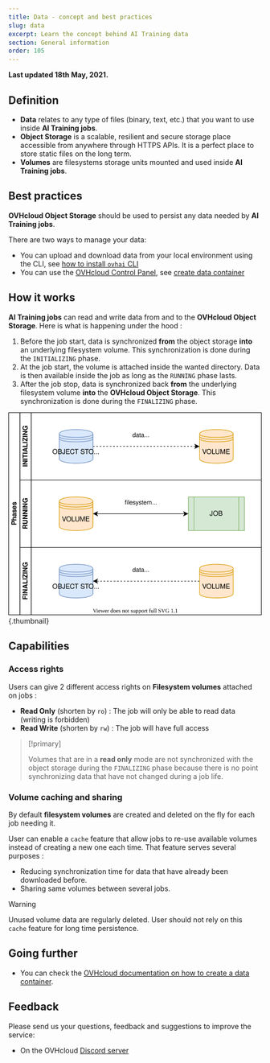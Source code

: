 ```yaml
---
title: Data - concept and best practices
slug: data
excerpt: Learn the concept behind AI Training data
section: General information
order: 105
---
```


**Last updated 18th May, 2021.**

## Definition

-   **Data** relates to any type of files (binary, text, etc.) that you want to use inside **AI Training jobs**.
-   **Object Storage** is a scalable, resilient and secure storage place accessible from anywhere through HTTPS APIs. It is a perfect place to store static files on the long term.
-   **Volumes** are filesystems storage units mounted and used inside **AI Training jobs**.

## Best practices

**OVHcloud Object Storage** should be used to persist any data needed by **AI Training jobs**.

There are two ways to manage your data:

-   You can upload and download data from your local environment using the CLI, see [how to install `ovhai` CLI](https://docs.ovh.com/ca/en/publiccloud/ai/cli/install-client)
-   You can use the [OVHcloud Control Panel](https://ca.ovh.com/auth/?action=gotomanager&from=https://www.ovh.com/ca/en/&ovhSubsidiary=ca), see [create data container](https://docs.ovh.com/gb/en/storage/pcs/create-container/)

## How it works

**AI Training jobs** can read and write data from and to the **OVHcloud Object Storage**. Here is what is happening under the hood :

1.  Before the job start, data is synchronized **from** the object storage **into** an underlying filesystem volume. This synchronization is done during the `INITIALIZING` phase.
2.  At the job start, the volume is attached inside the wanted directory. Data is then available inside the job as long as the `RUNNING` phase lasts.
3.  After the job stop, data is synchronized back **from** the underlying filesystem volume **into** the **OVHcloud Object Storage**. This synchronization is done during the `FINALIZING` phase.

![image](images/data_phases.svg){.thumbnail}

## Capabilities

### Access rights

Users can give 2 different access rights on **Filesystem volumes** attached on jobs :

-   **Read Only** (shorten by `ro`) : The job will only be able to read data (writing is forbidden)
-   **Read Write** (shorten by `rw`) : The job will have full access

> [!primary]
>
> Volumes that are in a **read only** mode are not synchronized with the object storage during the `FINALIZING` phase because there is no point synchronizing data that have not changed during a job life.

### Volume caching and sharing

By default **filesystem volumes** are created and deleted on the fly for each job needing it.

User can enable a `cache` feature that allow jobs to re-use available volumes instead of creating a new one each time. That feature serves several purposes :

-   Reducing synchronization time for data that have already been downloaded before.
-   Sharing same volumes between several jobs.

> [!warning]
>
> Unused volume data are regularly deleted. User should not rely on this `cache` feature for long time persistence.

## Going further

-   You can check the [OVHcloud documentation on how to create a data container](https://docs.ovh.com/gb/en/storage/pcs/create-container/).

## Feedback

Please send us your questions, feedback and suggestions to improve the service:

- On the OVHcloud [Discord server](https://discord.com/invite/vXVurFfwe9) 
